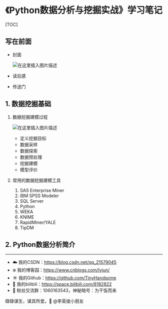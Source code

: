 # 《Python数据分析与挖掘实战》学习笔记

[TOC]

## 写在前面

- 封面

  ![在这里插入图片描述](https://img-blog.csdnimg.cn/3b6896c35a724a55b07d1a07b97f16d5.png)

- 读后感

- 传送门

## 1. 数据挖掘基础

1. 数据挖掘建模过程

   ![在这里插入图片描述](https://img-blog.csdnimg.cn/ccd35e0b46ca4e108d390b2ba82c882d.png)

   - 定义挖掘目标
   - 数据采样
   - 数据探索
   - 数据预处理
   - 挖掘建模
   - 模型评价

2. 常用的数据挖掘建模工具

   1. SAS Enterprise Miner
   2. IBM SPSS Modeler
   3. SQL Server
   4. Python
   5. WEKA
   6. KNIME
   7. RapidMiner/YALE
   8. TipDM

## 2. Python数据分析简介






















------

- :cloud: 我的CSDN：https://blog.csdn.net/qq_21579045
- :snowflake: 我的博客园：https://www.cnblogs.com/lyjun/
- :sunny: 我的Github：https://github.com/TinyHandsome
- :rainbow: 我的bilibili：https://space.bilibili.com/8182822
- :penguin: 粉丝交流群：1060163543，神秘暗号：为干饭而来

碌碌谋生，谋其所爱。:ocean:              @李英俊小朋友

